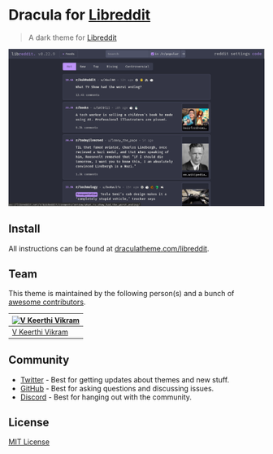 # Dracula for [Libreddit](https://libreddit.net/)

> A dark theme for [Libreddit](https://libreddit.net/)

![Screenshot](./screenshot1.png)

## Install

All instructions can be found at [draculatheme.com/libreddit](https://draculatheme.com/libreddit).

## Team

This theme is maintained by the following person(s) and a bunch of [awesome contributors](https://github.com/dracula/foobar/graphs/contributors).


| [![V Keerthi Vikram](https://github.com/vkeerthivikram.png?size=100)](https://github.com/vkeerthivikram) |
| -------------------------------------------------------------------------------------------------------- |
| [V Keerthi Vikram](https://github.com/vkeerthivikram)                                                    |

## Community

- [Twitter](https://twitter.com/draculatheme) - Best for getting updates about themes and new stuff.
- [GitHub](https://github.com/dracula/dracula-theme/discussions) - Best for asking questions and discussing issues.
- [Discord](https://draculatheme.com/discord-invite) - Best for hanging out with the community.

## License

[MIT License](./LICENSE)
